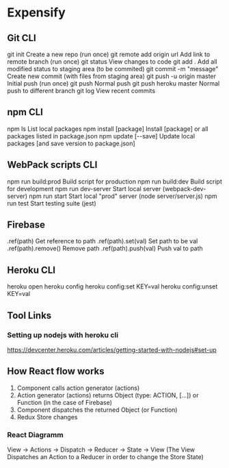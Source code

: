 # Expensify

## Git CLI
git init 										Create a new repo (run once)
git remote add origin url		Add link to remote branch (run once)
git status									View changes to code
git add . 									Add all modified status to staging area (to be commited)
git commit -m "message"			Create new commit (with files from staging area)
git push -u origin master		Initial push (run once)
git push										Normal push
git push heroku master			Normal push to different branch
git log											View recent commits

## npm CLI
npm ls											List local packages
npm install [package] 			Install [package] or all packages listed in package.json
npm update [--save]					Update local packages [and save version to package.json]

## WebPack scripts CLI
npm run build:prod					Build script for production
npm run build:dev						Build script for development
npm run dev-server					Start local server (webpack-dev-server)
npm run start								Start local "prod" server (node server/server.js)
npm run test								Start testing suite (jest)

## Firebase
.ref(path) 									Get reference to path
.ref(path).set(val) 				Set path to be val
.ref(path).remove() 				Remove path
.ref(path).push(val) 				Push val to path

## Heroku CLI
heroku open
heroku config
heroku config:set KEY=val
heroku config:unset KEY=val

## Tool Links
### Setting up nodejs with heroku cli
https://devcenter.heroku.com/articles/getting-started-with-nodejs#set-up

## How React flow works
1. Component calls action generator (actions)
2. Action generator (actions) returns Object (type: ACTION, [...]) or Function (in the case of Firebase)
3. Component dispatches the returned Object (or Function)
4. Redux Store changes

### React Diagramm
View -> Actions -> Dispatch -> Reducer -> State -> View
(The View Dispatches an Action to a Reducer in order to change the Store State)